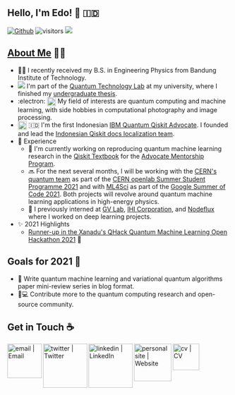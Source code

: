 ## Hello, I'm Edo! 👋 🇮🇩
[![Github](https://img.shields.io/github/followers/eraraya-ricardo?label=Follow&style=social)](https://github.com/eraraya-ricardo)
![visitors](https://visitor-badge.laobi.icu/badge?page_id=eraraya-ricardo.eraraya-ricardo)
![](https://github.com/eraraya-ricardo/profile-page/blob/master/assets/media/qp_mle_img.png)
## [About Me](https://eraraya-ricardo.me/) :man_technologist:
- :man_student: I recently received my B.S. in Engineering Physics from Bandung Institute of Technology.
- <img src="https://render.githubusercontent.com/render/math?math=|\Psi\text{>}"> I'm part of the [Quantum Technology Lab](http://qlab.itb.ac.id/index.html) at my university, where I finished my [undergraduate thesis](https://github.com/eraraya-ricardo/quantum_image_classifier).
- :electron: <img align="top" alt="dnn" width="20px" src="https://github.com/eraraya-ricardo/eraraya-ricardo/blob/main/dnn.png"> My field of interests are quantum computing and machine learning, with side hobbies in computational photography and image processing.
- <img align="center" alt="Qiskit" width="20px" src="https://upload.wikimedia.org/wikipedia/commons/5/51/Qiskit-Logo.svg"> 🇮🇩 I'm the first Indonesian [IBM Quantum Qiskit Advocate](https://qiskit.org/advocates/). I founded and lead the [Indonesian Qiskit docs localization team](https://github.com/qiskit-community/qiskit-translations).
- 📃 Experience
  - 🔭 I'm currently working on reproducing quantum machine learning research in the [Qiskit Textbook](https://qiskit.org/textbook/content/ch-ex/) for the [Advocate Mentorship Program](https://github.com/qiskit-community/qiskit-advocate-mentorship-program).
  - 🔜 For the next several months, I will be working with the [CERN's quantum team](https://openlab.cern/quantum) as part of the [CERN openlab Summer Student Programme 2021](https://openlab.cern/education) and with [ML4Sci](https://ml4sci.org/) as part of the [Google Summer of Code 2021](https://summerofcode.withgoogle.com/projects/#5612096894533632). Both projects will revolve around quantum machine learning applications in high-energy physics.
  - 💼 I previously interned at [GV Lab](http://web.tuat.ac.jp/~gvlab/), [IHI Corporation](https://www.ihi.co.jp/en/), and [Nodeflux](https://www.nodeflux.io/) where I worked on deep learning projects.
- ✨ 2021 Highlights
  - [Runner-up in the Xanadu's QHack Quantum Machine Learning Open Hackathon 2021](https://github.com/eraraya-ricardo/qhack-2021-openproject) 🥈

## Goals for 2021 🥅
- 📝 Write quantum machine learning and variational quantum algorithms paper mini-review series in blog format.
- 🔬💻 Contribute more to the quantum computing research and open-source community.

## Get in Touch ☕
[<img align="left" alt="email | Email" width="78px" src="https://img.shields.io/badge/Email-D14836?style=for-the-badge&logo=minutemailer&logoColor=white" />][email]
[<img align="left" alt="twitter | Twitter" width="100px" src="https://img.shields.io/badge/Twitter-1DA1F2?style=for-the-badge&logo=twitter&logoColor=white" />][twitter]
[<img align="left" alt="linkedin | LinkedIn" width="100px" src="https://img.shields.io/badge/LinkedIn-0077B5?style=for-the-badge&logo=linkedin&logoColor=white" />][linkedin]
[<img align="left" alt="personal site | Website" width="85px" src="https://img.shields.io/badge/Website-4A154B?style=for-the-badge" />][personal site]
[<img align="left" alt="cv | CV" width="60px" src="https://img.shields.io/badge/CV-8964bd?style=for-the-badge&logo=data%3Aimage%2Fpng%3Bbase64%2CiVBORw0KGgoAAAANSUhEUgAAAJYAAACWCAQAAACWCLlpAAAABGdBTUEAALGPC%2FxhBQAAACBjSFJNAAB6JQAAgIMAAPn%2FAACA6QAAdTAAAOpgAAA6mAAAF2%2BSX8VGAAAACXBIWXMAAAsTAAALEwEAmpwYAAAAB3RJTUUH5QYBABITQeuDWQAAAAJiS0dEAP%2BHj8y%2FAAAJxUlEQVR42u3da2xUZRoH8D%2BWlnophIu6WRRhN5FgjMJ6iXHZSxZdxeC6iWazxpXoZqOsoFFMXANEyYqauLtuXOOiUtRAjGtYb1BSBWlhgdaCtDPTodACpe102s70zMyZmXM%2F532f%2FcDSgDttx9qZc870ff4fOzlJf3nnzPNezgwgSpQoUaJE5VObQYggDQOmD6IhgaPowAY3qAawGoTOaYnF2jLD89GXZe%2BKLdh2QQTR4lPJOAwTmYVGrZNhFvd8mMVMO6KsC1zYgc3FpTqNwzChLLKOMPJTOab8EGFjMakkHAaHtsj%2BmhP3FRYnY3ugor14VHEcggnVd6PqTFkN4apA8UZVCAyqD0fVmTIbglXNxaFKIAwLmk9H1RmsQNWRYlAlEYIDZZF9JNeYcgaML4zPPZdao4k5RceS0AIb2iL7a5bzDWh91n5JYEqo0lvZNbl3iaMUGasLLbCGHVVERPYn0cldOO6xSIj%2BpMhYMprARhhVZ7B6J6c8NyVLFRvr1FALOtLnn8ACkMBh8BzNAmdOjDOBdR5VMEcLyomR9VnmKWYIrHOahWCOFpQTJ3unfEVmGbME1tDEpm2oBT33DcjIqsnMM5C5Z%2BxYH2IL2tGIg2jDboT8jpVAM2woPzq%2FWTgzqjJzLRjIjglrL0x0QwPhSHnT1K%2BmhaYQbPSDsNevWCkE4eRoFjhZNem5OmiMWFGEYeLEhfJP1fXmp0aj3mTWan9L3907ndADyY9YnWjK0YJy4mTtzM6zQOgfE1YHOkFI%2Ftj4N5PPe2Pr1t70vS3lAxjEB%2F7CSqI553oVJ6tGnquDcBoYA1Y3OvGvsvQjdh%2FPsdLkZJWXw1UxpPyE1YMDwzULNdl5JggDwBiw1qAFgPyInR6urWVO9q%2Btld34yi9YCYRyt6Bk7ZTnGiBE%2FvfKb4tFcCAvdvr4COuYTFd%2BT3jXH1iDOAIr96jaoVyVwFG0DUVG9lf5Y72EkwhfbHw66kpmODp3EGHvY%2FWjZagF%2FcaS2aG%2Bm1tnHrvs3ARmyMvzxyLokJc42dGwGClPEF7zPhYNs7LAyYqbISt8fsxWq5vzfLEaQdBeHn0hmpNZE65s9zrWcqQQv8pqHOvK%2BshYTWioNGrz2lI4Ebky4nWsB0BQnxz72rr9SXQErCSS053mfK7DBpXrFK9jrQBBf3Os44qT%2BfHxyQPDXl2DNoMF8rpSwlxoeh1rFQha9di3L9VXCfuHvXob2qqMg3mN0L7%2B%2Bf2%2BwNo0ViqrO3WzjsywV9%2BHbWXGh%2FmMWysYmdXrPyyWdeLOYB7pM%2BpSS4H6Ea5eC4L6fD6fhsZHdeVNfsNilHyhb0Hs2tESvzZx9amphP0Y6V9shQn57nNXVofDUtYQPvIflvQoIZVHZJzGHNSM2vL2zbE7Rj3nkkn%2BXEXQb1icEn%2BkcZylHcZ7Zfo7o26vN3bN6PH%2B3LDQWBk4SP%2Ba6XzEyY66jrBVYD2IKHpmmg0j7j1GpevSIzQgEwYLuB%2BEzGOMDX9z1zZWl33th8W%2FwmPtxgAil1uNw97ce6UbVEQE1tl1DUL6N47Kc9%2Bv1mPSETwjsADgBFoxiK8qtDf5%2Fy0CcTLrIpcn0INBPD7Rsb4AIQ7C4DXR6bHvG3vYN6dLHcmbQhXS9aHyNF5D68TFqkYMbSBEZynP2t3aPz6r6J2v151dYuTEyTwWv42QfcyOaq%2FHf0joBuHjiYh1CoehoK48dadZzxgnx9DX1E%2Fqn629akcZY2Qn9Q8S1xO0%2B5xBTozMcObh9ksIXdDx5kTCCuILJIFJ0g3aZjt19j7FVH3twSmAdG3mgfRDqVuOTSEo9zv9Z%2F%2FuGHqNfGdrhYYA2vHJRMDai%2BWIgTAwX33F7mXnncJxTP2t2DyCBgMGemaoa53k%2Bad0mKxvkW55%2FYIU6nC0tLGqQYiA0Dtb%2BZPVwXOvgAUyf%2Bha0Dk%2FdY%2F5JXdyvcIe0P4ev4YQx9P4T2liPQ8VERBOz8g%2BYjUzzoffUrXsAbs%2Fd9d1dr%2FS7lSe659DiIHQUmpYq0FI4%2BRF6fuMemaPxzF%2FRmYwuzI608G9qC0tLA0ZRK80tjJtPB9WYY65R7qRQKWEdR8iOHmRvnX8n%2BrhZDbGrkh%2B6zOCHsYi6EgvYZnCPP6mPkHfevnGw1ivgpB9tlBPi%2BkfPFNWXTpYb4OQerFQWMqOTRVbSgdrEwipDQXD2r6pYqvAElgCS2AJLIElsASWwBJYAmt8sV4qFJa6s6SwNoIQe1Q7pDWOf%2FRDib%2B8Vf5u6WCtQxJfVh6YdmBqATKt%2FqKX8ELpYK1FHLuwr0DZgxfx59LeZHW3BJbAElgCS2AJLIHlCtb7eB%2F70YRDHk8TdoGw3E2sZtTCAvkkxjnnBl3A2ofbJ0mLMxsyr3g%2F6afTs7NDR0hcwEpA%2BoHVxskf0d94u2yfe1hZZBbaCb98F6m%2BY%2FcUF7Ei6KxU1zotPETeTpCHrL3yHYST7mH1oAvby7TpNNPrYTOlKsI%2BHHezdQgjANUHn4QMCdTgoGhKRQcvsASWwBJYAstNrD7IkGCBez4MGk6i302sNCTELzN%2Fxm5nd7I7vBznNuWmcGXf0Hl5F7DiGJhlbGcaN7jp8ehOKruahr7qxQUsFcqNTsYPk2hOnPTdeyrr3LxnRWZpnzq6Y3g%2FtqQ%2BQUOP3LmARSB0XRr%2FhbTU6xlcGrtpoCKKBvewvgShDzIynk8aKcQRE32WaEoFlsASWAJLYLmJtRGdCCGAFh8khIZzHg52AUvCIHaUhS4Nfs8HmUbYjUb3sDrRVqk8Z4SMNq9HP2bsl%2B%2BgoZ92cGcivdDx0Y70rin17mElkZhnH%2FXDr7ByYqT%2Bs9rNsw77AGRu1darL3s%2FypO9s9ND36HrAlYbGmH75nxWDIT1bvZZD%2BNBrMBKX2SVaEpFBy%2BwBJbAElgFwdqNzxHN63cHxh4JLTDxW79jdaClSD2ShKzfsYLYNkleamy0qgsXu9rcnF3dOz3pdywZqautU4WeG3JyuLqK%2FI6lIHudHedFmAQba32PdQKhiszj5n6nsZCxGrV3YnMVv2OdxgkAvRfLU%2BWqwiVRdaBcBfm%2FddiLevQhDbmASSAMwg7RlIoOXmAJLIElsASWT7FWEI77PFLRfgzy8Tcmhyr9nV2Te5cUZWSZR41a43Ofp9ZoYk7BsUqzxglr5QTBClY1f3esx0DQ3y51LKshXBX47lgrQNA2MB8c%2FvguK2bG9kBF%2B3hgqZButQZKGcsx5YcIG8ejgTuIpybJv7PaHINZvMTCLGbaEWVd4MIObB4PrCDaQOibk%2F6lvswosejLsnfFFmy7IILoeE0OgqhDHArMEowGCUfRgQ0QJUqUKFETuP4LTi9ZJJWaQDQAAAAldEVYdGRhdGU6Y3JlYXRlADIwMjEtMDYtMDFUMDA6MTc6NTUrMDA6MDARin3KAAAAJXRFWHRkYXRlOm1vZGlmeQAyMDIxLTA2LTAxVDAwOjE3OjU1KzAwOjAwYNfFdgAAAABJRU5ErkJggg%3D%3D" />][cv]




[twitter]: https://twitter.com/eraraya_ricardo
[linkedin]: https://www.linkedin.com/in/eraraya-ricardo/
[email]: mailto:erarayaricardo.m@students.itb.ac.id
[personal site]: https://eraraya-ricardo.me/
[cv]: https://raw.githubusercontent.com/eraraya-ricardo/profile-page/master/static/uploads/cv.pdf


<!---
https://img.shields.io/badge/CV-8964bd?style=for-the-badge
[<img align="left" alt="email | Email" width="30px" src="https://www.svgrepo.com/show/32285/email.svg" />][email]
[<img align="left" alt="linkedin | LinkedIn" width="30px" src="https://cdn.jsdelivr.net/npm/simple-icons@v3/icons/linkedin.svg" />][linkedin]
[<img align="left" alt="twitter | Twitter" width="30px" src="https://cdn.jsdelivr.net/npm/simple-icons@3.13.0/icons/twitter.svg" />][twitter]
[<img align="left" alt="personal page | Website" width="30px" src="https://pic.onlinewebfonts.com/svg/img_529063.png" />][personal page]
--->

